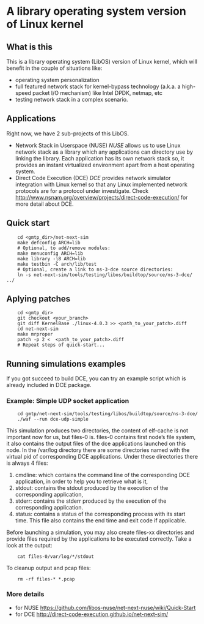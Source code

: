 A library operating system version of Linux kernel
==================================================

## What is this
This is a library operating system (LibOS) version of Linux kernel,
which will benefit in the couple of situations like:

* operating system personalization
* full featured network stack for kernel-bypass technology (a.k.a. a high-speed packet I/O mechanism) like
Intel DPDK, netmap, etc
* testing network stack in a complex scenario.


## Applications
Right now, we have 2 sub-projects of this LibOS.

- Network Stack in Userspace (NUSE)
_NUSE_ allows us to use Linux network stack as a library which any applications can directory use by linking the library.
Each application has its own network stack so, it provides an instant virtualized environment apart from a host operating system.
- Direct Code Execution (DCE)
_DCE_ provides network simulator integration with Linux kernel so that any Linux implemented network protocols are for a protocol under investigate. Check http://www.nsnam.org/overview/projects/direct-code-execution/ for more detail about DCE.


## Quick start

```x-sh
    cd <gmtp_dir>/net-next-sim
    make defconfig ARCH=lib
    # Optional, to add/remove modules:
    make menuconfig ARCH=lib 
    make library -j8 ARCH=lib
    make testbin -C arch/lib/test
    # Optional, create a link to ns-3-dce source directories:
    ln -s net-next-sim/tools/testing/libos/buildtop/source/ns-3-dce/ ../ 
```

## Aplying patches

```x-sh
    cd <gmtp_dir>
    git checkout <your_branch>
    git diff KernelBase ./linux-4.0.3 >> <path_to_your_patch>.diff
    cd net-next-sim
    make mrproper
    patch -p 2 <  <path_to_your_patch>.diff
    # Repeat steps of quick-start...
```

## Running simulations examples

If you got succeed to build DCE, you can try an example script which is already included in DCE package.

### Example: Simple UDP socket application

```x-sh
    cd gmtp/net-next-sim/tools/testing/libos/buildtop/source/ns-3-dce/
    ./waf --run dce-udp-simple
```
This simulation produces two directories, the content of elf-cache is not important now for us, but files-0 is. files-0 contains first node’s file system, it also contains the output files of the dce applications launched on this node. In the /var/log directory there are some directories named with the virtual pid of corresponding DCE applications. Under these directories there is always 4 files:

1. cmdline: which contains the command line of the corresponding DCE application, in order to help you to retrieve what is it,
2. stdout: contains the stdout produced by the execution of the corresponding application,
3. stderr: contains the stderr produced by the execution of the corresponding application.
4. status: contains a status of the corresponding process with its start time. This file also contains the end time and exit code if applicable.

Before launching a simulation, you may also create files-xx directories and provide files required by the applications to be executed correctly.
Take a look at the output:

```x-sh
    cat files-0/var/log/*/stdout
```

To cleanup output and pcap files:

```x-sh
    rm -rf files-* *.pcap
```

### More details

* for NUSE
https://github.com/libos-nuse/net-next-nuse/wiki/Quick-Start
* for DCE
http://direct-code-execution.github.io/net-next-sim/
